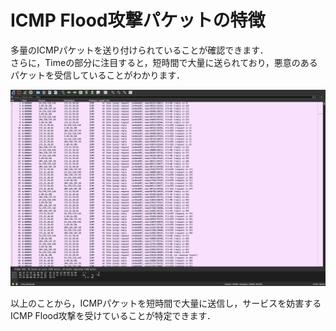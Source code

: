 # ICMP Flood攻撃パケットの特徴

多量のICMPパケットを送り付けられていることが確認できます．  
さらに，Timeの部分に注目すると，短時間で大量に送られており，悪意のあるパケットを受信していることがわかります．

![](../img/pcap/icmp/01.png)

以上のことから，ICMPパケットを短時間で大量に送信し，サービスを妨害するICMP Flood攻撃を受けていることが特定できます．